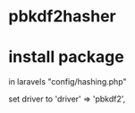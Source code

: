 # pbkdf2hasher


# install package 


in laravels "config/hashing.php"

set driver to 
'driver' => 'pbkdf2',
